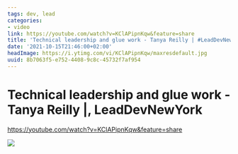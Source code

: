 ```yaml
---
tags: dev, lead
categories:
- video
link: https://youtube.com/watch?v=KClAPipnKqw&feature=share
title: 'Technical leadership and glue work - Tanya Reilly | #LeadDevNewYork'
date: '2021-10-15T21:46:00+02:00'
headImage: https://i.ytimg.com/vi/KClAPipnKqw/maxresdefault.jpg
uuid: 8b7063f5-e752-4408-9c8c-45732f7af954
---
```


# Technical leadership and glue work - Tanya Reilly |, LeadDevNewYork

https://youtube.com/watch?v=KClAPipnKqw&feature=share

![](https://i.ytimg.com/vi/KClAPipnKqw/maxresdefault.jpg)
